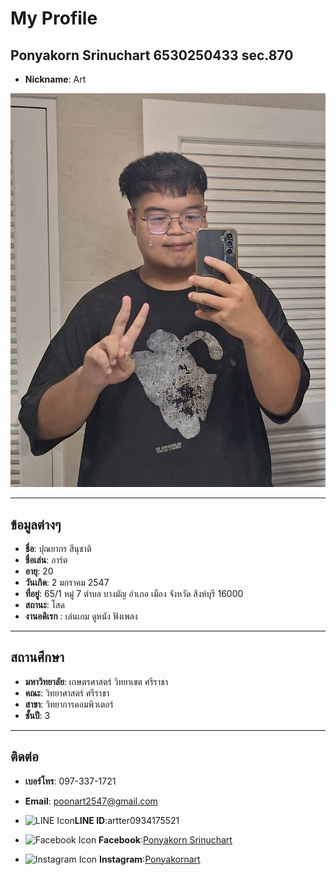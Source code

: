 # **My Profile**

## **Ponyakorn Srinuchart 6530250433 sec.870**
- **Nickname**: Art

<img src="MyPhoto/93576.jpg" alt="Profile Picture" width="1000px" />

---

## **ข้อมูลต่างๆ**
- **ชื่อ**: ปุณยากร สีนุชาติ  
- **ชื่อเล่น**: อาร์ต  
- **อายุ**: 20  
- **วันเกิด**: 2 มกราคม 2547
- **ที่อยู่**: 65/1 หมู่ 7 ตำบล บางมัญ อำเภอ เมือง จังหวัด สิงห์บุรี 16000
- **สถานะ**: โสด
- **งานอดิเรก** : เล่นเกม ดูหนัง ฟังเพลง

---

## **สถานศึกษา**
- **มหาวิทยาลัย**: เกษตรศาสตร์ วิทยาเขต ศรีราชา  
- **คณะ**: วิทยาศาสตร์ ศรีราชา  
- **สาขา**: วิทยาการคอมพิวเตอร์  
- **ชั้นปี**: 3  

---

## **ติดต่อ**
- **เบอร์โทร**: 097-337-1721  
- **Email**: [poonart2547@gmail.com](mailto:poonart2547@gmail.com)  

- <img src="https://upload.wikimedia.org/wikipedia/commons/4/41/LINE_logo.svg" alt="LINE Icon" width="20"/>**LINE ID**:artter0934175521  

- <img src="https://upload.wikimedia.org/wikipedia/commons/1/1b/Facebook_icon.svg" alt="Facebook Icon" width="20"/>  **Facebook**:[Ponyakorn Srinuchart](https://facebook.com)  

- <img src="https://upload.wikimedia.org/wikipedia/commons/a/a5/Instagram_icon.png" alt="Instagram Icon" width="20"/>  **Instagram**:[Ponyakornart](https://instagram.com/ponyakornart)  


  
